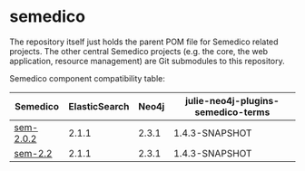 # semedico
The repository itself just holds the parent POM file for Semedico related projects. The other central Semedico projects (e.g. the core, the web application, resource management) are Git submodules to this repository.

Semedico component compatibility table:

| Semedico                                                      | ElasticSearch | Neo4j |  julie-neo4j-plugins-semedico-terms |
|---------------------------------------------------------------|---------------|-------|-------------------------------------|
| [sem-2.0.2](https://github.com/khituras/semedico/tree/master) |   2.1.1       | 2.3.1 | 1.4.3-SNAPSHOT                      |
| [sem-2.2](https://github.com/khituras/semedico/tree/2.2) |   2.1.1       | 2.3.1 | 1.4.3-SNAPSHOT                      |

